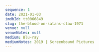 ```yaml
---
sequence: 1
date: 2021-01-03
imdbId: tt0066849
slug: the-blood-on-satans-claw-1971
venue: null
venueNotes: null
medium: Blu-ray
mediumNotes: 2019 | Screenbound Pictures
---
```


